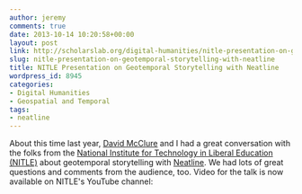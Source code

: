 ```yaml
---
author: jeremy
comments: true
date: 2013-10-14 10:20:58+00:00
layout: post
link: http://scholarslab.org/digital-humanities/nitle-presentation-on-geotemporal-storytelling-with-neatline/
slug: nitle-presentation-on-geotemporal-storytelling-with-neatline
title: NITLE Presentation on Geotemporal Storytelling with Neatline
wordpress_id: 8945
categories:
- Digital Humanities
- Geospatial and Temporal
tags:
- neatline
---
```


About this time last year, [David McClure](http://www.scholarslab.org/people/david-mcclure/) and I had a great conversation with the folks from the [National Institute for Technology in Liberal Education (NITLE)](http://www.nitle.org/) about geotemporal storytelling with [Neatline](http://neatline.org). We had lots of great questions and comments from the audience, too. Video for the talk is now available on NITLE's YouTube channel:


